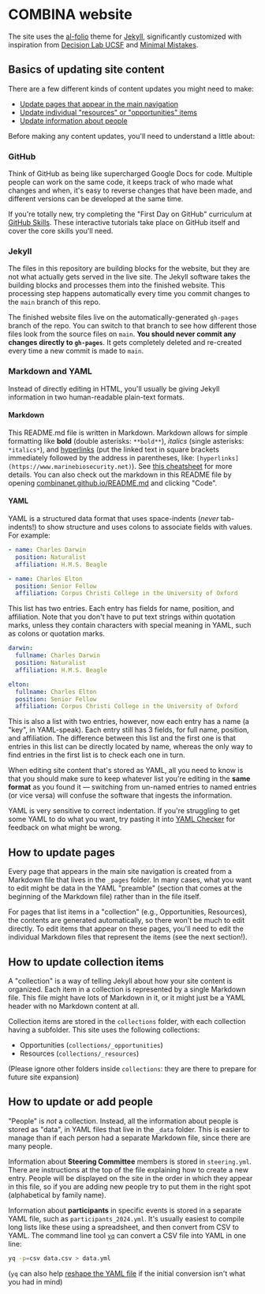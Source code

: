 # COMBINA website

The site uses the [al-folio](https://github.com/alshedivat/al-folio) theme for [Jekyll](https://jekyllrb.com/), significantly customized with inspiration from [Decision Lab UCSF](https://decisionlab.ucsf.edu/) and [Minimal Mistakes](https://mmistakes.github.io/minimal-mistakes/).

## Basics of updating site content

There are a few different kinds of content updates you might need to make:

- [Update pages that appear in the main navigation](#how-to-update-pages)
- [Update individual "resources" or "opportunities" items](#how-to-update-collection-items)
- [Update information about people](#how-to-update-or-add-people)
  <!-- - [Add news posts](#how-to-add-news-posts) -->
  <!-- - [Add publications](#how-to-update-the-publication-list) -->

Before making any content updates, you'll need to understand a little about:

### GitHub

Think of GitHub as being like supercharged Google Docs for code.
Multiple people can work on the same code, it keeps track of who made what changes and when, it's easy to reverse changes that have been made, and different versions can be developed at the same time.

If you're totally new, try completing the "First Day on GitHub" curriculum at [GitHub Skills](https://skills.github.com/).
These interactive tutorials take place on GitHub itself and cover the core skills you'll need.

### Jekyll

The files in this repository are building blocks for the website, but they are not what actually gets served in the live site.
The Jekyll software takes the building blocks and processes them into the finished website.
This processing step happens automatically every time you commit changes to the `main` branch of this repo.

The finished website files live on the automatically-generated `gh-pages` branch of the repo.
You can switch to that branch to see how different those files look from the source files on `main`.
**You should never commit any changes directly to `gh-pages`**.
It gets completely deleted and re-created every time a new commit is made to `main`.

### Markdown and YAML

Instead of directly editing in HTML, you'll usually be giving Jekyll information in two human-readable plain-text formats.

#### Markdown

This README.md file is written in Markdown.
Markdown allows for simple formatting like **bold** (double asterisks: `**bold**`), _italics_ (single asterisks: `*italics*`), and [hyperlinks](https://www.marinebiosecurity.net) (put the linked text in square brackets immediately followed by the address in parentheses, like: `[hyperlinks](https://www.marinebiosecurity.net)`).
See [this cheatsheet](https://www.markdownguide.org/cheat-sheet/) for more details.
You can also check out the markdown in this README file by opening [combinanet.github.io/README.md](https://github.com/decisionlabucsf/decisionlabucsf.github.io/blob/master/README.md) and clicking "Code".

#### YAML

YAML is a structured data format that uses space-indents (_never_ tab-indents!) to show structure and uses colons to associate fields with values. For example:

```yaml
- name: Charles Darwin
  position: Naturalist
  affiliation: H.M.S. Beagle

- name: Charles Elton
  position: Senior Fellow
  affiliation: Corpus Christi College in the University of Oxford
```

This list has two entries. Each entry has fields for name, position, and affiliation.
Note that you don't have to put text strings within quotation marks, unless they contain characters with special meaning in YAML, such as colons or quotation marks.

```yaml
darwin:
  fullname: Charles Darwin
  position: Naturalist
  affiliation: H.M.S. Beagle

elton:
  fullname: Charles Elton
  position: Senior Fellow
  affiliation: Corpus Christi College in the University of Oxford
```

This is also a list with two entries, however, now each entry has a name (a "key", in YAML-speak).
Each entry still has 3 fields, for full name, position, and affiliation.
The difference between this list and the first one is that entries in this list can be directly located by name, whereas the only way to find entries in the first list is to check each one in turn.

When editing site content that's stored as YAML, all you need to know is that you should make sure to keep whatever list you're editing in the **same format** as you found it — switching from un-named entries to named entries (or vice versa) will confuse the software that ingests the information.

YAML is very sensitive to correct indentation.
If you're struggling to get some YAML to do what you want, try pasting it into [YAML Checker](https://yamlchecker.com/) for feedback on what might be wrong.

## How to update pages

Every page that appears in the main site navigation is created from a Markdown file that lives in the `_pages` folder.
In many cases, what you want to edit might be data in the YAML "preamble" (section that comes at the beginning of the Markdown file) rather than in the file itself.

For pages that list items in a "collection" (e.g., Opportunities, Resources), the contents are generated automatically, so there won't be much to edit directly.
To edit items that appear on these pages, you'll need to edit the individual Markdown files that represent the items (see the next section!).

## How to update collection items

A "collection" is a way of telling Jekyll about how your site content is organized.
Each item in a collection is represented by a single Markdown file.
This file might have lots of Markdown in it, or it might just be a YAML header with no Markdown content at all.

Collection items are stored in the `collections` folder, with each collection having a subfolder.
This site uses the following collections:

- Opportunities (`collections/_opportunities`)
- Resources (`collections/_resources`)

(Please ignore other folders inside `collections`: they are there to prepare for future site expansion)

## How to update or add people

"People" is _not_ a collection.
Instead, all the information about people is stored as "data", in YAML files that live in the `_data` folder. This is easier to manage than if each person had a separate Markdown file, since there are many people.

Information about **Steering Committee** members is stored in `steering.yml`.
There are instructions at the top of the file explaining how to create a new entry.
People will be displayed on the site in the order in which they appear in this file, so if you are adding new people try to put them in the right spot (alphabetical by family name).

Information about **participants** in specific events is stored in a separate YAML file, such as `participants_2024.yml`.
It's usually easiest to compile long lists like these using a spreadsheet, and then convert from CSV to YAML. The command line tool [`yq`](https://mikefarah.gitbook.io/yq) can convert a CSV file into YAML in one line:

```bash
yq -p=csv data.csv > data.yml
```

(`yq` can also help [reshape the YAML file](https://mikefarah.gitbook.io/yq/recipes) if the initial conversion isn't what you had in mind)
